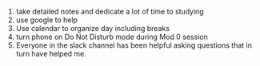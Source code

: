 1. take detailed notes and dedicate a lot of time to studying
2. use google to help
3. Use calendar to organize day including breaks
4. turn phone on Do Not Disturb mode during Mod 0 session
5. Everyone in the slack channel has been helpful asking questions that in turn have helped me.
